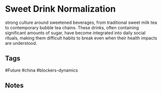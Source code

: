# Sweet Drink Normalization

strong culture around sweetened beverages, from traditional sweet milk tea to contemporary bubble tea chains. These drinks, often containing significant amounts of sugar, have become integrated into daily social rituals, making them difficult habits to break even when their health impacts are understood.

## Tags
#Future #china #blockers-dynamics

## Notes
<!-- Add your notes here -->
